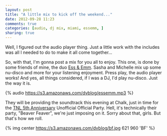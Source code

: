 ```yaml
---
layout: post
title: "A little mix to kick off the weekend..."
date: 2012-09-28 11:23
comments: true
categories: [audio, dj mix, miami, essemm, ]
sharing: true
---
```


Well, I figured out the audio player thing. Just a little work with the includes was all I needed to do to make it all come together... 

<!-- more -->

So, with that, I'm gonna post a mix for you all to enjoy. This one, is done by some friends of mine, the duo <a href="https://www.facebook.com/DJSESSANDEMM">Ess & Emm</a>. Sasha and Michelle mix up some nu-disco and more for your listening enjoyment. Press play, the audio player works! And yes, all things considered, if I was a DJ, I'd play nu-disco. Just the way it is.

{% audio https://s3.amazonaws.com/dvblog/essemm.mp3 %}

They will be providing the soundtrack this evening at Chalk, just in time for the <a href="http://forum.talknightlife.com/viewtopic.php?f=3&t=20004">TNL 5th Anniversary</a> Unofficial Official Party. Hell, it's technically their party, "Beaver Feaver", we're just imposing on it. Sorry about that, girls. But that's how we roll.

{% img center https://s3.amazonaws.com/dvblog/bf.jpg 621 960 'BF' %}



